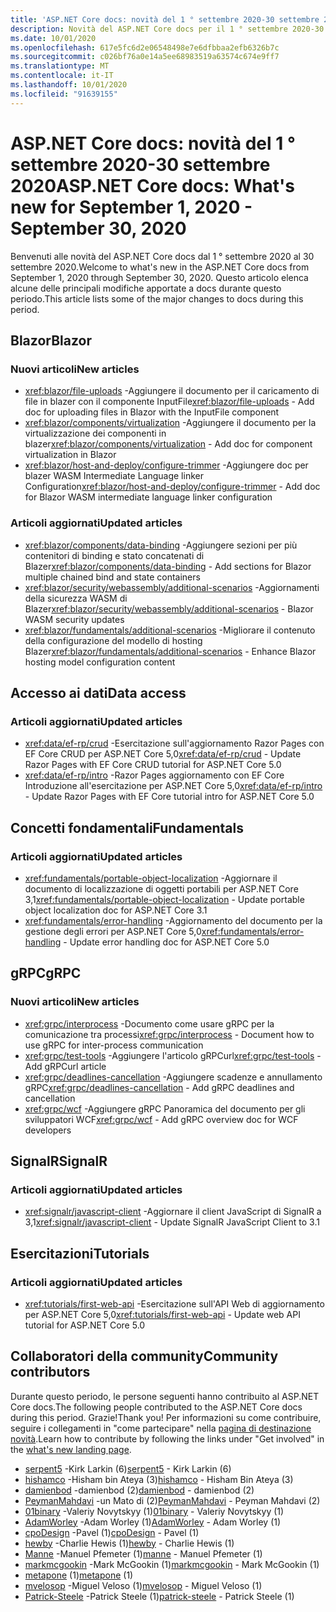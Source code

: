 ```yaml
---
title: 'ASP.NET Core docs: novità del 1 ° settembre 2020-30 settembre 2020'
description: Novità del ASP.NET Core docs per il 1 ° settembre 2020-30 settembre 2020.
ms.date: 10/01/2020
ms.openlocfilehash: 617e5fc6d2e06548498e7e6dfbbaa2efb6326b7c
ms.sourcegitcommit: c026bf76a0e14a5ee68983519a63574c674e9ff7
ms.translationtype: MT
ms.contentlocale: it-IT
ms.lasthandoff: 10/01/2020
ms.locfileid: "91639155"
---
```

# <a name="aspnet-core-docs-whats-new-for-september-1-2020---september-30-2020"></a><span data-ttu-id="63f41-103">ASP.NET Core docs: novità del 1 ° settembre 2020-30 settembre 2020</span><span class="sxs-lookup"><span data-stu-id="63f41-103">ASP.NET Core docs: What's new for September 1, 2020 - September 30, 2020</span></span>

<span data-ttu-id="63f41-104">Benvenuti alle novità del ASP.NET Core docs dal 1 ° settembre 2020 al 30 settembre 2020.</span><span class="sxs-lookup"><span data-stu-id="63f41-104">Welcome to what's new in the ASP.NET Core docs from September 1, 2020 through September 30, 2020.</span></span> <span data-ttu-id="63f41-105">Questo articolo elenca alcune delle principali modifiche apportate a docs durante questo periodo.</span><span class="sxs-lookup"><span data-stu-id="63f41-105">This article lists some of the major changes to docs during this period.</span></span>

## <a name="blazor"></a><span data-ttu-id="63f41-106">Blazor</span><span class="sxs-lookup"><span data-stu-id="63f41-106">Blazor</span></span>

### <a name="new-articles"></a><span data-ttu-id="63f41-107">Nuovi articoli</span><span class="sxs-lookup"><span data-stu-id="63f41-107">New articles</span></span>

- <span data-ttu-id="63f41-108"><xref:blazor/file-uploads> -Aggiungere il documento per il caricamento di file in blazer con il componente InputFile</span><span class="sxs-lookup"><span data-stu-id="63f41-108"><xref:blazor/file-uploads> - Add doc for uploading files in Blazor with the InputFile component</span></span>
- <span data-ttu-id="63f41-109"><xref:blazor/components/virtualization> -Aggiungere il documento per la virtualizzazione dei componenti in blazer</span><span class="sxs-lookup"><span data-stu-id="63f41-109"><xref:blazor/components/virtualization> - Add doc for component virtualization in Blazor</span></span>
- <span data-ttu-id="63f41-110"><xref:blazor/host-and-deploy/configure-trimmer> -Aggiungere doc per blazer WASM Intermediate Language linker Configuration</span><span class="sxs-lookup"><span data-stu-id="63f41-110"><xref:blazor/host-and-deploy/configure-trimmer> - Add doc for Blazor WASM intermediate language linker configuration</span></span>

### <a name="updated-articles"></a><span data-ttu-id="63f41-111">Articoli aggiornati</span><span class="sxs-lookup"><span data-stu-id="63f41-111">Updated articles</span></span>

- <span data-ttu-id="63f41-112"><xref:blazor/components/data-binding> -Aggiungere sezioni per più contenitori di binding e stato concatenati di Blazer</span><span class="sxs-lookup"><span data-stu-id="63f41-112"><xref:blazor/components/data-binding> - Add sections for Blazor multiple chained bind and state containers</span></span>
- <span data-ttu-id="63f41-113"><xref:blazor/security/webassembly/additional-scenarios> -Aggiornamenti della sicurezza WASM di Blazer</span><span class="sxs-lookup"><span data-stu-id="63f41-113"><xref:blazor/security/webassembly/additional-scenarios> - Blazor WASM security updates</span></span>
- <span data-ttu-id="63f41-114"><xref:blazor/fundamentals/additional-scenarios> -Migliorare il contenuto della configurazione del modello di hosting Blazer</span><span class="sxs-lookup"><span data-stu-id="63f41-114"><xref:blazor/fundamentals/additional-scenarios> - Enhance Blazor hosting model configuration content</span></span>

## <a name="data-access"></a><span data-ttu-id="63f41-115">Accesso ai dati</span><span class="sxs-lookup"><span data-stu-id="63f41-115">Data access</span></span>

### <a name="updated-articles"></a><span data-ttu-id="63f41-116">Articoli aggiornati</span><span class="sxs-lookup"><span data-stu-id="63f41-116">Updated articles</span></span>

- <span data-ttu-id="63f41-117"><xref:data/ef-rp/crud> -Esercitazione sull'aggiornamento Razor Pages con EF Core CRUD per ASP.NET Core 5,0</span><span class="sxs-lookup"><span data-stu-id="63f41-117"><xref:data/ef-rp/crud> - Update Razor Pages with EF Core CRUD tutorial for ASP.NET Core 5.0</span></span>
- <span data-ttu-id="63f41-118"><xref:data/ef-rp/intro> -Razor Pages aggiornamento con EF Core Introduzione all'esercitazione per ASP.NET Core 5,0</span><span class="sxs-lookup"><span data-stu-id="63f41-118"><xref:data/ef-rp/intro> - Update Razor Pages with EF Core tutorial intro for ASP.NET Core 5.0</span></span>

## <a name="fundamentals"></a><span data-ttu-id="63f41-119">Concetti fondamentali</span><span class="sxs-lookup"><span data-stu-id="63f41-119">Fundamentals</span></span>

### <a name="updated-articles"></a><span data-ttu-id="63f41-120">Articoli aggiornati</span><span class="sxs-lookup"><span data-stu-id="63f41-120">Updated articles</span></span>

- <span data-ttu-id="63f41-121"><xref:fundamentals/portable-object-localization> -Aggiornare il documento di localizzazione di oggetti portabili per ASP.NET Core 3,1</span><span class="sxs-lookup"><span data-stu-id="63f41-121"><xref:fundamentals/portable-object-localization> - Update portable object localization doc for ASP.NET Core 3.1</span></span>
- <span data-ttu-id="63f41-122"><xref:fundamentals/error-handling> -Aggiornamento del documento per la gestione degli errori per ASP.NET Core 5,0</span><span class="sxs-lookup"><span data-stu-id="63f41-122"><xref:fundamentals/error-handling> - Update error handling doc for ASP.NET Core 5.0</span></span>

## <a name="grpc"></a><span data-ttu-id="63f41-123">gRPC</span><span class="sxs-lookup"><span data-stu-id="63f41-123">gRPC</span></span>

### <a name="new-articles"></a><span data-ttu-id="63f41-124">Nuovi articoli</span><span class="sxs-lookup"><span data-stu-id="63f41-124">New articles</span></span>

- <span data-ttu-id="63f41-125"><xref:grpc/interprocess> -Documento come usare gRPC per la comunicazione tra processi</span><span class="sxs-lookup"><span data-stu-id="63f41-125"><xref:grpc/interprocess> - Document how to use gRPC for inter-process communication</span></span>
- <span data-ttu-id="63f41-126"><xref:grpc/test-tools> -Aggiungere l'articolo gRPCurl</span><span class="sxs-lookup"><span data-stu-id="63f41-126"><xref:grpc/test-tools> - Add gRPCurl article</span></span>
- <span data-ttu-id="63f41-127"><xref:grpc/deadlines-cancellation> -Aggiungere scadenze e annullamento gRPC</span><span class="sxs-lookup"><span data-stu-id="63f41-127"><xref:grpc/deadlines-cancellation> - Add gRPC deadlines and cancellation</span></span>
- <span data-ttu-id="63f41-128"><xref:grpc/wcf> -Aggiungere gRPC Panoramica del documento per gli sviluppatori WCF</span><span class="sxs-lookup"><span data-stu-id="63f41-128"><xref:grpc/wcf> - Add gRPC overview doc for WCF developers</span></span>

## <a name="signalr"></a><span data-ttu-id="63f41-129">SignalR</span><span class="sxs-lookup"><span data-stu-id="63f41-129">SignalR</span></span>

### <a name="updated-articles"></a><span data-ttu-id="63f41-130">Articoli aggiornati</span><span class="sxs-lookup"><span data-stu-id="63f41-130">Updated articles</span></span>

- <span data-ttu-id="63f41-131"><xref:signalr/javascript-client> -Aggiornare il client JavaScript di SignalR a 3,1</span><span class="sxs-lookup"><span data-stu-id="63f41-131"><xref:signalr/javascript-client> - Update SignalR JavaScript Client to 3.1</span></span>

## <a name="tutorials"></a><span data-ttu-id="63f41-132">Esercitazioni</span><span class="sxs-lookup"><span data-stu-id="63f41-132">Tutorials</span></span>

### <a name="updated-articles"></a><span data-ttu-id="63f41-133">Articoli aggiornati</span><span class="sxs-lookup"><span data-stu-id="63f41-133">Updated articles</span></span>

- <span data-ttu-id="63f41-134"><xref:tutorials/first-web-api> -Esercitazione sull'API Web di aggiornamento per ASP.NET Core 5,0</span><span class="sxs-lookup"><span data-stu-id="63f41-134"><xref:tutorials/first-web-api> - Update web API tutorial for ASP.NET Core 5.0</span></span>

## <a name="community-contributors"></a><span data-ttu-id="63f41-135">Collaboratori della community</span><span class="sxs-lookup"><span data-stu-id="63f41-135">Community contributors</span></span>

<span data-ttu-id="63f41-136">Durante questo periodo, le persone seguenti hanno contribuito al ASP.NET Core docs.</span><span class="sxs-lookup"><span data-stu-id="63f41-136">The following people contributed to the ASP.NET Core docs during this period.</span></span> <span data-ttu-id="63f41-137">Grazie!</span><span class="sxs-lookup"><span data-stu-id="63f41-137">Thank you!</span></span> <span data-ttu-id="63f41-138">Per informazioni su come contribuire, seguire i collegamenti in "come partecipare" nella [pagina di destinazione novità](index.yml).</span><span class="sxs-lookup"><span data-stu-id="63f41-138">Learn how to contribute by following the links under "Get involved" in the [what's new landing page](index.yml).</span></span>

- <span data-ttu-id="63f41-139">[serpent5](https://github.com/serpent5) -Kirk Larkin (6)</span><span class="sxs-lookup"><span data-stu-id="63f41-139">[serpent5](https://github.com/serpent5) - Kirk Larkin (6)</span></span>
- <span data-ttu-id="63f41-140">[hishamco](https://github.com/hishamco) -Hisham bin Ateya (3)</span><span class="sxs-lookup"><span data-stu-id="63f41-140">[hishamco](https://github.com/hishamco) - Hisham Bin Ateya (3)</span></span>
- <span data-ttu-id="63f41-141">[damienbod](https://github.com/damienbod) -damienbod (2)</span><span class="sxs-lookup"><span data-stu-id="63f41-141">[damienbod](https://github.com/damienbod) - damienbod (2)</span></span>
- <span data-ttu-id="63f41-142">[PeymanMahdavi](https://github.com/PeymanMahdavi) -un Mato di (2)</span><span class="sxs-lookup"><span data-stu-id="63f41-142">[PeymanMahdavi](https://github.com/PeymanMahdavi) - Peyman Mahdavi (2)</span></span>
- <span data-ttu-id="63f41-143">[01binary](https://github.com/01binary) -Valeriy Novytskyy (1)</span><span class="sxs-lookup"><span data-stu-id="63f41-143">[01binary](https://github.com/01binary) - Valeriy Novytskyy (1)</span></span>
- <span data-ttu-id="63f41-144">[AdamWorley](https://github.com/AdamWorley) -Adam Worley (1)</span><span class="sxs-lookup"><span data-stu-id="63f41-144">[AdamWorley](https://github.com/AdamWorley) - Adam Worley (1)</span></span>
- <span data-ttu-id="63f41-145">[cpoDesign](https://github.com/cpoDesign) -Pavel (1)</span><span class="sxs-lookup"><span data-stu-id="63f41-145">[cpoDesign](https://github.com/cpoDesign) - Pavel (1)</span></span>
- <span data-ttu-id="63f41-146">[hewby](https://github.com/hewby) -Charlie Hewis (1)</span><span class="sxs-lookup"><span data-stu-id="63f41-146">[hewby](https://github.com/hewby) - Charlie Hewis (1)</span></span>
- <span data-ttu-id="63f41-147">[Manne](https://github.com/manne) -Manuel Pfemeter (1)</span><span class="sxs-lookup"><span data-stu-id="63f41-147">[manne](https://github.com/manne) - Manuel Pfemeter (1)</span></span>
- <span data-ttu-id="63f41-148">[markmcgookin](https://github.com/markmcgookin) -Mark McGookin (1)</span><span class="sxs-lookup"><span data-stu-id="63f41-148">[markmcgookin](https://github.com/markmcgookin) - Mark McGookin (1)</span></span>
- <span data-ttu-id="63f41-149">[metapone](https://github.com/metapone) (1)</span><span class="sxs-lookup"><span data-stu-id="63f41-149">[metapone](https://github.com/metapone) (1)</span></span>
- <span data-ttu-id="63f41-150">[mvelosop](https://github.com/mvelosop) -Miguel Veloso (1)</span><span class="sxs-lookup"><span data-stu-id="63f41-150">[mvelosop](https://github.com/mvelosop) - Miguel Veloso (1)</span></span>
- <span data-ttu-id="63f41-151">[Patrick-Steele](https://github.com/patrick-steele) -Patrick Steele (1)</span><span class="sxs-lookup"><span data-stu-id="63f41-151">[patrick-steele](https://github.com/patrick-steele) - Patrick Steele (1)</span></span>
